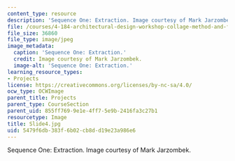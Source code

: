 ```yaml
---
content_type: resource
description: 'Sequence One: Extraction. Image courtesy of Mark Jarzombek.'
file: /courses/4-184-architectural-design-workshop-collage-method-and-form-spring-2004/5479f6db383f6b02cb8dd19e23a986e6_Slide4.jpg
file_size: 36860
file_type: image/jpeg
image_metadata:
  caption: 'Sequence One: Extraction.'
  credit: Image courtesy of Mark Jarzombek.
  image-alt: 'Sequence One: Extraction.'
learning_resource_types:
- Projects
license: https://creativecommons.org/licenses/by-nc-sa/4.0/
ocw_type: OCWImage
parent_title: Projects
parent_type: CourseSection
parent_uid: 855ff769-9e1e-4ff7-5e9b-2416fa3c27b1
resourcetype: Image
title: Slide4.jpg
uid: 5479f6db-383f-6b02-cb8d-d19e23a986e6
---
```

Sequence One: Extraction. Image courtesy of Mark Jarzombek.